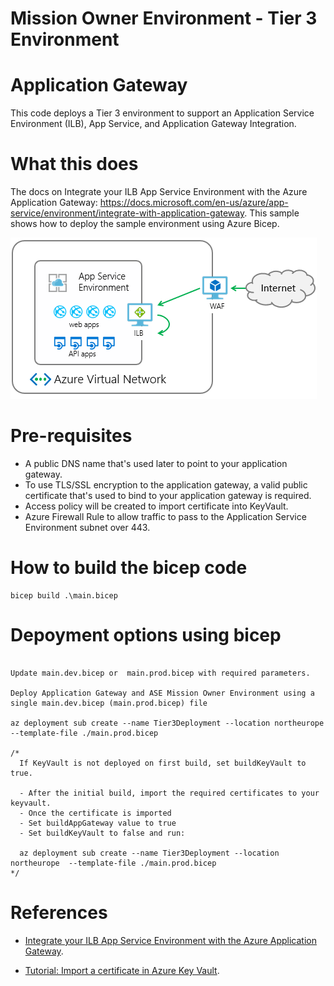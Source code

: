 # Mission Owner Environment - Tier 3 Environment #

# Application Gateway #

This code deploys a Tier 3 environment to support an Application Service Environment (ILB), App Service, and Application Gateway Integration.


# What this does #

The docs on Integrate your ILB App Service Environment with the Azure Application Gateway: https://docs.microsoft.com/en-us/azure/app-service/environment/integrate-with-application-gateway. This sample shows how to deploy the sample environment using Azure Bicep.

![image alt text](/images/ase.png)


# Pre-requisites #

- A public DNS name that's used later to point to your application gateway.
- To use TLS/SSL encryption to the application gateway, a valid public certificate that's used to bind to your application gateway is required.
- Access policy will be created to import certificate into KeyVault.
- Azure Firewall Rule to allow traffic to pass to the Application Service Environment subnet over 443.

# How to build the bicep code #

```plaintext
bicep build .\main.bicep
```

# Depoyment options using bicep #

```plaintext

Update main.dev.bicep or  main.prod.bicep with required parameters.

Deploy Application Gateway and ASE Mission Owner Environment using a single main.dev.bicep (main.prod.bicep) file

az deployment sub create --name Tier3Deployment --location northeurope  --template-file ./main.prod.bicep

/*
  If KeyVault is not deployed on first build, set buildKeyVault to true.

  - After the initial build, import the required certificates to your keyvault.
  - Once the certificate is imported
  - Set buildAppGateway value to true
  - Set buildKeyVault to false and run:

  az deployment sub create --name Tier3Deployment --location northeurope  --template-file ./main.prod.bicep
*/
```

# References #

- [Integrate your ILB App Service Environment with the Azure Application Gateway](https://docs.microsoft.com/en-us/azure/app-service/environment/integrate-with-application-gateway).

- [Tutorial: Import a certificate in Azure Key Vault](https://docs.microsoft.com/en-us/azure/key-vault/certificates/tutorial-import-certificate).
